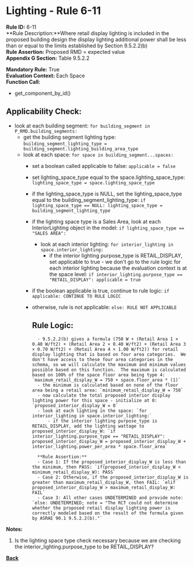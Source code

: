 
# Lighting - Rule 6-11  

**Rule ID:** 6-11   
**Rule Description:**Where retail display lighting is included in the proposed building design the display lighting additional power shall be less than or equal to the limits established by Section 9.5.2.2(b)  
**Rule Assertion:** Proposed RMD = expected value  
**Appendix G Section:** Table 9.5.2.2

**Mandatory Rule:** True  
**Evaluation Context:** Each Space  
**Function Call:**  

- get_component_by_id()

## Applicability Check:  
- look at each building segment: `for building_segment in P_RMD.building_segments:`
    - get the building segment lighting type: `building_segment_lighting_type = building_segment.lighting_building_area_type`
    - look at each space: `for space in building_segment...spaces:`
        - set a boolean called applicable to false: `applicable = false`
        - set lighting_space_type equal to the space.lighting_space_type: `lighting_space_type = space.lighting_space_type`
        - if the lighting_space_type is NULL, set the lighting_space_type equal to the building_segment_lighting_type: `if lighting_space_type == NULL: lighting_space_type = building_segment_lighting_type`
        - if the lighting space type is a Sales Area, look at each InteriorLighting object in the model: `if lighting_space_type == "SALES AREA":`
            - look at each interior lighting: `for interior_lighting in space.interior_lighting:`
                - if the interior lighting purpose_type is RETAIL_DISPLAY, set applicable to true - we don't go to the rule logic for each interior lighting because the evaluation context is at the space level: `if interior_lighting.purpose_type == "RETAIL_DISPLAY": applicable = true`
        - if the boolean applicable is true, continue to rule logic: `if applicable: CONTINUE TO RULE LOGIC`
        - otherwise, rule is not applicable: `else: RULE NOT APPLICABLE`

            ## Rule Logic:  
                - 9.5.2.2(b) gives a formula (750 W + (Retail Area 1 × 0.40 W/ft2) + (Retail Area 2 × 0.40 W/ft2) + (Retail Area 3 × 0.70 W/ft2) + (Retail Area 4 × 1.00 W/ft2)) for retail display lighting that is based on four area categories.  We don't have access to these four area categories in the schema, so we will calculate the maximum and minimum values possible based on this function.  The maximum is calculated based on 100% of the space floor area being type 4: `maximum_retail_display_W = 750 + space.floor_area * (1)`
                - the minimum is calculated based on none of the floor area being a retail area: `minimum_retail_display_W = 750`
                - now calculate the total proposed interior display lighting power for this space - initialize at 0: `proposed_interior_display_W = 0`
                - look at each lighting in the space: `for interior_lighting in space.interior_lighting:`
                    - if the interior lighting purpose_type is RETAIL_DISPLAY, add the lighting wattage to proposed_interior_display_W: `if interior_lighting.purpose_type == "RETAIL_DISPLAY": proposed_interior_display_W = proposed_interior_display_W + interior_lighting.power_per_area * space.floor_area`

                **Rule Assertion:**
                - Case 1: If the proposed_interior_display_W is less than the minimum, then PASS: `if(proposed_interior_display_W < minimum_retail_display_W): PASS`
                - Case 2: Otherwise, if the proposed_interior_display_W is greater than maximum_retail_display_W, then FAIL: `elif proposed_interior_display_W > maximum_retail_display_W: FAIL`
                - Case 3: All other cases UNDETERMINED and provide note: `else: UNDETERMINED; note = "The RCT could not determine whether the proposed retail display lighting power is correctly modeled based on the result of the formula given by ASRAE 90.1 9.5.2.2(b)."`


**Notes:**
1.  Is the lighting space type check necessary because we are checking the interior_lighting.purpose_type to be RETAIL_DISPLAY?

**[Back](../_toc.md)**


